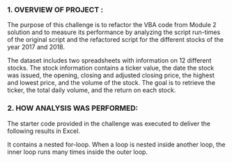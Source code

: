 ### 1. OVERVIEW OF PROJECT : 
The purpose of this challenge is to refactor the VBA code from Module 2 solution and to measure its performance by analyzing the script run-times of the original    script and the refactored script for the different stocks of the year 2017 and 2018.       

The dataset includes two spreadsheets with information on 12 different stocks. The stock information contains a ticker value, the date the stock was issued, the opening, closing and adjusted closing price, the highest and lowest price, and the volume of the stock. The goal is to retrieve the ticker, the total daily volume, and the return on each stock.

### 2. HOW ANALYSIS WAS PERFORMED:
The starter code provided in the challenge was executed to deliver the following results in Excel. 





It contains a nested for-loop. When a loop is nested inside another loop, the inner loop runs many times inside the outer loop.
